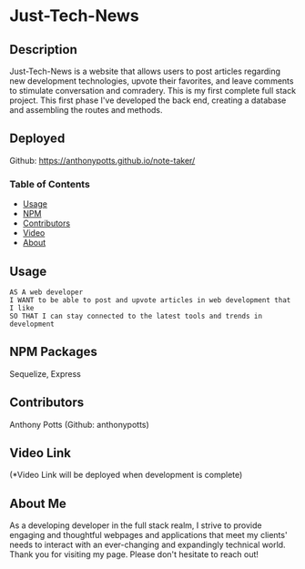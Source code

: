 # Just-Tech-News

## Description
Just-Tech-News is a website that allows users to post articles regarding new development technologies, upvote their favorites, and leave comments to stimulate conversation and comradery. This is my first complete full stack project. This first phase I've developed the back end, creating a database and assembling the routes and methods.

## Deployed
Github: https://anthonypotts.github.io/note-taker/

### Table of Contents
- [Usage](#usage)
- [NPM](#npm-packages)
- [Contributors](#contributors)
- [Video](#video-link)
- [About](#about-me)

## Usage
```
AS A web developer
I WANT to be able to post and upvote articles in web development that I like
SO THAT I can stay connected to the latest tools and trends in development
```

## NPM Packages
Sequelize, Express

## Contributors
Anthony Potts (Github: anthonypotts)

## Video Link
(*Video Link will be deployed when development is complete)

## About Me
As a developing developer in the full stack realm, I strive to provide engaging and thoughtful webpages and applications that meet my clients' needs to interact with an ever-changing and expandingly technical world. Thank you for visiting my page. Please don't hesitate to reach out!